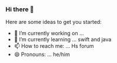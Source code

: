 ### Hi there 👋

Here are some ideas to get you started:

- 🔭 I’m currently working on ...
- 🌱 I’m currently learning ... swift and java
- 📫 How to reach me: ... Hs forum
- 😄 Pronouns: ... he/him
